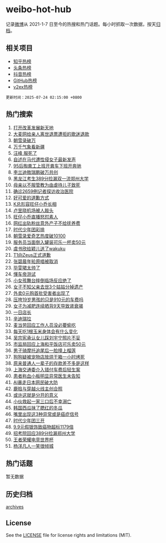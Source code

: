 # weibo-hot-hub

记录[微博](https://www.weibo.com)从 2021-1-7 日至今的热搜和热门话题。每小时抓取一次数据，按天[归档](archives)。

## 相关项目

- [知乎热榜](https://github.com/lonnyzhang423/zhihu-hot-hub)
- [头条热榜](https://github.com/lonnyzhang423/toutiao-hot-hub)
- [抖音热榜](https://github.com/lonnyzhang423/douyin-hot-hub)
- [GitHub热榜](https://github.com/lonnyzhang423/github-hot-hub)
- [v2ex热榜](https://github.com/lonnyzhang423/v2ex-hot-hub)


`更新时间：2025-07-24 02:15:00 +0800`

## 热门搜索

1. [打开改革发展新天地](https://m.weibo.cn/search?containerid=100103type%3D1%26t%3D10%26q%3D%23%E6%89%93%E5%BC%80%E6%94%B9%E9%9D%A9%E5%8F%91%E5%B1%95%E6%96%B0%E5%A4%A9%E5%9C%B0%23&stream_entry_id=51&isnewpage=1&extparam=seat%3D1%26pos%3D0%26cate%3D10103%26filter_type%3Drealtimehot%26stream_entry_id%3D51%26q%3D%2523%25E6%2589%2593%25E5%25BC%2580%25E6%2594%25B9%25E9%259D%25A9%25E5%258F%2591%25E5%25B1%2595%25E6%2596%25B0%25E5%25A4%25A9%25E5%259C%25B0%2523%26dgr%3D0%26c_type%3D51%26display_time%3D1753294498%26pre_seqid%3D17532944988139104718127)
1. [大麦网给亲人离世退票遭拒的歌迷退款](https://m.weibo.cn/search?containerid=100103type%3D1%26t%3D10%26q%3D%23%E5%A4%A7%E9%BA%A6%E7%BD%91%E7%BB%99%E4%BA%B2%E4%BA%BA%E7%A6%BB%E4%B8%96%E9%80%80%E7%A5%A8%E9%81%AD%E6%8B%92%E7%9A%84%E6%AD%8C%E8%BF%B7%E9%80%80%E6%AC%BE%23&stream_entry_id=31&isnewpage=1&extparam=seat%3D1%26lcate%3D5001%26flag%3D0%26filter_type%3Drealtimehot%26dgr%3D0%26c_type%3D31%26pos%3D0%26cate%3D5001%26q%3D%2523%25E5%25A4%25A7%25E9%25BA%25A6%25E7%25BD%2591%25E7%25BB%2599%25E4%25BA%25B2%25E4%25BA%25BA%25E7%25A6%25BB%25E4%25B8%2596%25E9%2580%2580%25E7%25A5%25A8%25E9%2581%25AD%25E6%258B%2592%25E7%259A%2584%25E6%25AD%258C%25E8%25BF%25B7%25E9%2580%2580%25E6%25AC%25BE%2523%26band_rank%3D1%26stream_entry_id%3D31%26realpos%3D1%26display_time%3D1753294498%26pre_seqid%3D17532944988139104718127)
1. [朝雪录破万](https://m.weibo.cn/search?containerid=100103type%3D1%26t%3D10%26q%3D%23%E6%9C%9D%E9%9B%AA%E5%BD%95%E7%A0%B4%E4%B8%87%23&stream_entry_id=31&isnewpage=1&extparam=seat%3D1%26lcate%3D5001%26flag%3D0%26filter_type%3Drealtimehot%26dgr%3D0%26c_type%3D31%26pos%3D1%26cate%3D5001%26q%3D%2523%25E6%259C%259D%25E9%259B%25AA%25E5%25BD%2595%25E7%25A0%25B4%25E4%25B8%2587%2523%26band_rank%3D2%26stream_entry_id%3D31%26realpos%3D2%26display_time%3D1753294498%26pre_seqid%3D17532944988139104718127)
1. [万千气象看新疆](https://m.weibo.cn/search?containerid=100103type%3D1%26t%3D10%26q%3D%23%E4%B8%87%E5%8D%83%E6%B0%94%E8%B1%A1%E7%9C%8B%E6%96%B0%E7%96%86%23&stream_entry_id=31&isnewpage=1&extparam=seat%3D1%26lcate%3D5001%26flag%3D0%26filter_type%3Drealtimehot%26dgr%3D0%26c_type%3D31%26pos%3D2%26cate%3D5001%26q%3D%2523%25E4%25B8%2587%25E5%258D%2583%25E6%25B0%2594%25E8%25B1%25A1%25E7%259C%258B%25E6%2596%25B0%25E7%2596%2586%2523%26band_rank%3D3%26stream_entry_id%3D31%26realpos%3D3%26display_time%3D1753294498%26pre_seqid%3D17532944988139104718127)
1. [汪峰 服死了](https://m.weibo.cn/search?containerid=100103type%3D1%26t%3D10%26q%3D%E6%B1%AA%E5%B3%B0+%E6%9C%8D%E6%AD%BB%E4%BA%86&stream_entry_id=31&isnewpage=1&extparam=seat%3D1%26lcate%3D5001%26flag%3D0%26filter_type%3Drealtimehot%26dgr%3D0%26c_type%3D31%26pos%3D3%26cate%3D5001%26q%3D%25E6%25B1%25AA%25E5%25B3%25B0%2520%25E6%259C%258D%25E6%25AD%25BB%25E4%25BA%2586%26band_rank%3D4%26stream_entry_id%3D31%26realpos%3D4%26display_time%3D1753294498%26pre_seqid%3D17532944988139104718127)
1. [自述在马代遭性侵女子最新发声](https://m.weibo.cn/search?containerid=100103type%3D1%26t%3D10%26q%3D%23%E8%87%AA%E8%BF%B0%E5%9C%A8%E9%A9%AC%E4%BB%A3%E9%81%AD%E6%80%A7%E4%BE%B5%E5%A5%B3%E5%AD%90%E6%9C%80%E6%96%B0%E5%8F%91%E5%A3%B0%23&stream_entry_id=31&isnewpage=1&extparam=seat%3D1%26lcate%3D5001%26flag%3D0%26filter_type%3Drealtimehot%26dgr%3D0%26c_type%3D31%26pos%3D4%26cate%3D5001%26q%3D%2523%25E8%2587%25AA%25E8%25BF%25B0%25E5%259C%25A8%25E9%25A9%25AC%25E4%25BB%25A3%25E9%2581%25AD%25E6%2580%25A7%25E4%25BE%25B5%25E5%25A5%25B3%25E5%25AD%2590%25E6%259C%2580%25E6%2596%25B0%25E5%258F%2591%25E5%25A3%25B0%2523%26band_rank%3D5%26stream_entry_id%3D31%26realpos%3D5%26display_time%3D1753294498%26pre_seqid%3D17532944988139104718127)
1. [95后掏粪工上班开粪车下班开奔驰](https://m.weibo.cn/search?containerid=100103type%3D1%26t%3D10%26q%3D%2395%E5%90%8E%E6%8E%8F%E7%B2%AA%E5%B7%A5%E4%B8%8A%E7%8F%AD%E5%BC%80%E7%B2%AA%E8%BD%A6%E4%B8%8B%E7%8F%AD%E5%BC%80%E5%A5%94%E9%A9%B0%23&stream_entry_id=31&isnewpage=1&extparam=seat%3D1%26lcate%3D5001%26flag%3D0%26filter_type%3Drealtimehot%26dgr%3D0%26c_type%3D31%26pos%3D5%26cate%3D5001%26q%3D%252395%25E5%2590%258E%25E6%258E%258F%25E7%25B2%25AA%25E5%25B7%25A5%25E4%25B8%258A%25E7%258F%25AD%25E5%25BC%2580%25E7%25B2%25AA%25E8%25BD%25A6%25E4%25B8%258B%25E7%258F%25AD%25E5%25BC%2580%25E5%25A5%2594%25E9%25A9%25B0%2523%26band_rank%3D6%26stream_entry_id%3D31%26realpos%3D6%26display_time%3D1753294498%26pre_seqid%3D17532944988139104718127)
1. [李兰迪敖瑞鹏破万共创](https://m.weibo.cn/search?containerid=100103type%3D1%26t%3D10%26q%3D%23%E6%9D%8E%E5%85%B0%E8%BF%AA%E6%95%96%E7%91%9E%E9%B9%8F%E7%A0%B4%E4%B8%87%E5%85%B1%E5%88%9B%23&stream_entry_id=31&isnewpage=1&extparam=seat%3D1%26lcate%3D5001%26flag%3D0%26filter_type%3Drealtimehot%26dgr%3D0%26c_type%3D31%26pos%3D6%26cate%3D5001%26q%3D%2523%25E6%259D%258E%25E5%2585%25B0%25E8%25BF%25AA%25E6%2595%2596%25E7%2591%259E%25E9%25B9%258F%25E7%25A0%25B4%25E4%25B8%2587%25E5%2585%25B1%25E5%2588%259B%2523%26band_rank%3D7%26stream_entry_id%3D31%26realpos%3D7%26display_time%3D1753294498%26pre_seqid%3D17532944988139104718127)
1. [黑龙江考生389分捡漏双一流郑州大学](https://m.weibo.cn/search?containerid=100103type%3D1%26t%3D10%26q%3D%23%E9%BB%91%E9%BE%99%E6%B1%9F%E8%80%83%E7%94%9F389%E5%88%86%E6%8D%A1%E6%BC%8F%E5%8F%8C%E4%B8%80%E6%B5%81%E9%83%91%E5%B7%9E%E5%A4%A7%E5%AD%A6%23&stream_entry_id=31&isnewpage=1&extparam=seat%3D1%26lcate%3D5001%26flag%3D0%26filter_type%3Drealtimehot%26dgr%3D0%26c_type%3D31%26pos%3D7%26cate%3D5001%26q%3D%2523%25E9%25BB%2591%25E9%25BE%2599%25E6%25B1%259F%25E8%2580%2583%25E7%2594%259F389%25E5%2588%2586%25E6%258D%25A1%25E6%25BC%258F%25E5%258F%258C%25E4%25B8%2580%25E6%25B5%2581%25E9%2583%2591%25E5%25B7%259E%25E5%25A4%25A7%25E5%25AD%25A6%2523%26band_rank%3D8%26stream_entry_id%3D31%26realpos%3D8%26display_time%3D1753294498%26pre_seqid%3D17532944988139104718127)
1. [母亲以不服管教为由虐待儿子致死](https://m.weibo.cn/search?containerid=100103type%3D1%26t%3D10%26q%3D%23%E6%AF%8D%E4%BA%B2%E4%BB%A5%E4%B8%8D%E6%9C%8D%E7%AE%A1%E6%95%99%E4%B8%BA%E7%94%B1%E8%99%90%E5%BE%85%E5%84%BF%E5%AD%90%E8%87%B4%E6%AD%BB%23&stream_entry_id=31&isnewpage=1&extparam=seat%3D1%26lcate%3D5001%26flag%3D0%26filter_type%3Drealtimehot%26dgr%3D0%26c_type%3D31%26pos%3D8%26cate%3D5001%26q%3D%2523%25E6%25AF%258D%25E4%25BA%25B2%25E4%25BB%25A5%25E4%25B8%258D%25E6%259C%258D%25E7%25AE%25A1%25E6%2595%2599%25E4%25B8%25BA%25E7%2594%25B1%25E8%2599%2590%25E5%25BE%2585%25E5%2584%25BF%25E5%25AD%2590%25E8%2587%25B4%25E6%25AD%25BB%2523%26band_rank%3D9%26stream_entry_id%3D31%26realpos%3D9%26display_time%3D1753294498%26pre_seqid%3D17532944988139104718127)
1. [确诊2659例记者探访收治医院](https://m.weibo.cn/search?containerid=100103type%3D1%26t%3D10%26q%3D%23%E7%A1%AE%E8%AF%8A2659%E4%BE%8B%E8%AE%B0%E8%80%85%E6%8E%A2%E8%AE%BF%E6%94%B6%E6%B2%BB%E5%8C%BB%E9%99%A2%23&stream_entry_id=31&isnewpage=1&extparam=seat%3D1%26lcate%3D5001%26flag%3D0%26filter_type%3Drealtimehot%26dgr%3D0%26c_type%3D31%26pos%3D9%26cate%3D5001%26q%3D%2523%25E7%25A1%25AE%25E8%25AF%258A2659%25E4%25BE%258B%25E8%25AE%25B0%25E8%2580%2585%25E6%258E%25A2%25E8%25AE%25BF%25E6%2594%25B6%25E6%25B2%25BB%25E5%258C%25BB%25E9%2599%25A2%2523%26band_rank%3D10%26stream_entry_id%3D31%26realpos%3D10%26display_time%3D1753294498%26pre_seqid%3D17532944988139104718127)
1. [好可爱的道歉方式](https://m.weibo.cn/search?containerid=100103type%3D1%26t%3D10%26q%3D%E5%A5%BD%E5%8F%AF%E7%88%B1%E7%9A%84%E9%81%93%E6%AD%89%E6%96%B9%E5%BC%8F&stream_entry_id=31&isnewpage=1&extparam=seat%3D1%26lcate%3D5001%26flag%3D0%26filter_type%3Drealtimehot%26dgr%3D0%26c_type%3D31%26pos%3D10%26cate%3D5001%26q%3D%25E5%25A5%25BD%25E5%258F%25AF%25E7%2588%25B1%25E7%259A%2584%25E9%2581%2593%25E6%25AD%2589%25E6%2596%25B9%25E5%25BC%258F%26band_rank%3D11%26stream_entry_id%3D31%26realpos%3D11%26display_time%3D1753294498%26pre_seqid%3D17532944988139104718127)
1. [K总形容旺仔小乔长相](https://m.weibo.cn/search?containerid=100103type%3D1%26t%3D10%26q%3D%23K%E6%80%BB%E5%BD%A2%E5%AE%B9%E6%97%BA%E4%BB%94%E5%B0%8F%E4%B9%94%E9%95%BF%E7%9B%B8%23&stream_entry_id=31&isnewpage=1&extparam=seat%3D1%26lcate%3D5001%26flag%3D0%26filter_type%3Drealtimehot%26dgr%3D0%26c_type%3D31%26pos%3D11%26cate%3D5001%26q%3D%2523K%25E6%2580%25BB%25E5%25BD%25A2%25E5%25AE%25B9%25E6%2597%25BA%25E4%25BB%2594%25E5%25B0%258F%25E4%25B9%2594%25E9%2595%25BF%25E7%259B%25B8%2523%26band_rank%3D12%26stream_entry_id%3D31%26realpos%3D12%26display_time%3D1753294498%26pre_seqid%3D17532944988139104718127)
1. [卢昱晓机场被人敲头](https://m.weibo.cn/search?containerid=100103type%3D1%26t%3D10%26q%3D%E5%8D%A2%E6%98%B1%E6%99%93%E6%9C%BA%E5%9C%BA%E8%A2%AB%E4%BA%BA%E6%95%B2%E5%A4%B4&stream_entry_id=31&isnewpage=1&extparam=seat%3D1%26lcate%3D5001%26flag%3D0%26filter_type%3Drealtimehot%26dgr%3D0%26c_type%3D31%26pos%3D12%26cate%3D5001%26q%3D%25E5%258D%25A2%25E6%2598%25B1%25E6%2599%2593%25E6%259C%25BA%25E5%259C%25BA%25E8%25A2%25AB%25E4%25BA%25BA%25E6%2595%25B2%25E5%25A4%25B4%26band_rank%3D13%26stream_entry_id%3D31%26realpos%3D13%26display_time%3D1753294498%26pre_seqid%3D17532944988139104718127)
1. [旺仔小乔直播怒怼素人](https://m.weibo.cn/search?containerid=100103type%3D1%26t%3D10%26q%3D%23%E6%97%BA%E4%BB%94%E5%B0%8F%E4%B9%94%E7%9B%B4%E6%92%AD%E6%80%92%E6%80%BC%E7%B4%A0%E4%BA%BA%23&stream_entry_id=31&isnewpage=1&extparam=seat%3D1%26lcate%3D5001%26flag%3D0%26filter_type%3Drealtimehot%26dgr%3D0%26c_type%3D31%26pos%3D13%26cate%3D5001%26q%3D%2523%25E6%2597%25BA%25E4%25BB%2594%25E5%25B0%258F%25E4%25B9%2594%25E7%259B%25B4%25E6%2592%25AD%25E6%2580%2592%25E6%2580%25BC%25E7%25B4%25A0%25E4%25BA%25BA%2523%26band_rank%3D14%26stream_entry_id%3D31%26realpos%3D14%26display_time%3D1753294498%26pre_seqid%3D17532944988139104718127)
1. [网红出轨粉丝意外产子不给抚养费](https://m.weibo.cn/search?containerid=100103type%3D1%26t%3D10%26q%3D%23%E7%BD%91%E7%BA%A2%E5%87%BA%E8%BD%A8%E7%B2%89%E4%B8%9D%E6%84%8F%E5%A4%96%E4%BA%A7%E5%AD%90%E4%B8%8D%E7%BB%99%E6%8A%9A%E5%85%BB%E8%B4%B9%23&stream_entry_id=31&isnewpage=1&extparam=seat%3D1%26lcate%3D5001%26flag%3D0%26filter_type%3Drealtimehot%26dgr%3D0%26c_type%3D31%26pos%3D14%26cate%3D5001%26q%3D%2523%25E7%25BD%2591%25E7%25BA%25A2%25E5%2587%25BA%25E8%25BD%25A8%25E7%25B2%2589%25E4%25B8%259D%25E6%2584%258F%25E5%25A4%2596%25E4%25BA%25A7%25E5%25AD%2590%25E4%25B8%258D%25E7%25BB%2599%25E6%258A%259A%25E5%2585%25BB%25E8%25B4%25B9%2523%26band_rank%3D15%26stream_entry_id%3D31%26realpos%3D15%26display_time%3D1753294498%26pre_seqid%3D17532944988139104718127)
1. [时代少年团彩排](https://m.weibo.cn/search?containerid=100103type%3D1%26t%3D10%26q%3D%23%E6%97%B6%E4%BB%A3%E5%B0%91%E5%B9%B4%E5%9B%A2%E5%BD%A9%E6%8E%92%23&stream_entry_id=31&isnewpage=1&extparam=seat%3D1%26lcate%3D5001%26flag%3D0%26filter_type%3Drealtimehot%26dgr%3D0%26c_type%3D31%26pos%3D15%26cate%3D5001%26q%3D%2523%25E6%2597%25B6%25E4%25BB%25A3%25E5%25B0%2591%25E5%25B9%25B4%25E5%259B%25A2%25E5%25BD%25A9%25E6%258E%2592%2523%26band_rank%3D16%26stream_entry_id%3D31%26realpos%3D16%26display_time%3D1753294498%26pre_seqid%3D17532944988139104718127)
1. [朝雪录爱奇艺热度破10100](https://m.weibo.cn/search?containerid=100103type%3D1%26t%3D10%26q%3D%23%E6%9C%9D%E9%9B%AA%E5%BD%95%E7%88%B1%E5%A5%87%E8%89%BA%E7%83%AD%E5%BA%A6%E7%A0%B410100%23&stream_entry_id=31&isnewpage=1&extparam=seat%3D1%26lcate%3D5001%26flag%3D0%26filter_type%3Drealtimehot%26dgr%3D0%26c_type%3D31%26pos%3D16%26cate%3D5001%26q%3D%2523%25E6%259C%259D%25E9%259B%25AA%25E5%25BD%2595%25E7%2588%25B1%25E5%25A5%2587%25E8%2589%25BA%25E7%2583%25AD%25E5%25BA%25A6%25E7%25A0%25B410100%2523%26band_rank%3D17%26stream_entry_id%3D31%26realpos%3D17%26display_time%3D1753294498%26pre_seqid%3D17532944988139104718127)
1. [服务员当面倒入罐装可乐一杯卖50元](https://m.weibo.cn/search?containerid=100103type%3D1%26t%3D10%26q%3D%23%E6%9C%8D%E5%8A%A1%E5%91%98%E5%BD%93%E9%9D%A2%E5%80%92%E5%85%A5%E7%BD%90%E8%A3%85%E5%8F%AF%E4%B9%90%E4%B8%80%E6%9D%AF%E5%8D%9650%E5%85%83%23&stream_entry_id=31&isnewpage=1&extparam=seat%3D1%26lcate%3D5001%26flag%3D0%26filter_type%3Drealtimehot%26dgr%3D0%26c_type%3D31%26pos%3D17%26cate%3D5001%26q%3D%2523%25E6%259C%258D%25E5%258A%25A1%25E5%2591%2598%25E5%25BD%2593%25E9%259D%25A2%25E5%2580%2592%25E5%2585%25A5%25E7%25BD%2590%25E8%25A3%2585%25E5%258F%25AF%25E4%25B9%2590%25E4%25B8%2580%25E6%259D%25AF%25E5%258D%259650%25E5%2585%2583%2523%26band_rank%3D18%26stream_entry_id%3D31%26realpos%3D18%26display_time%3D1753294498%26pre_seqid%3D17532944988139104718127)
1. [虞书欣给颖儿送了wakuku](https://m.weibo.cn/search?containerid=100103type%3D1%26t%3D10%26q%3D%23%E8%99%9E%E4%B9%A6%E6%AC%A3%E7%BB%99%E9%A2%96%E5%84%BF%E9%80%81%E4%BA%86wakuku%23&stream_entry_id=31&isnewpage=1&extparam=seat%3D1%26lcate%3D5001%26flag%3D0%26filter_type%3Drealtimehot%26dgr%3D0%26c_type%3D31%26pos%3D18%26cate%3D5001%26q%3D%2523%25E8%2599%259E%25E4%25B9%25A6%25E6%25AC%25A3%25E7%25BB%2599%25E9%25A2%2596%25E5%2584%25BF%25E9%2580%2581%25E4%25BA%2586wakuku%2523%26band_rank%3D19%26stream_entry_id%3D31%26realpos%3D19%26display_time%3D1753294498%26pre_seqid%3D17532944988139104718127)
1. [T1向Zeus正式道歉](https://m.weibo.cn/search?containerid=100103type%3D1%26t%3D10%26q%3D%23T1%E5%90%91Zeus%E6%AD%A3%E5%BC%8F%E9%81%93%E6%AD%89%23&stream_entry_id=31&isnewpage=1&extparam=seat%3D1%26lcate%3D5001%26flag%3D0%26filter_type%3Drealtimehot%26dgr%3D0%26c_type%3D31%26pos%3D19%26cate%3D5001%26q%3D%2523T1%25E5%2590%2591Zeus%25E6%25AD%25A3%25E5%25BC%258F%25E9%2581%2593%25E6%25AD%2589%2523%26band_rank%3D20%26stream_entry_id%3D31%26realpos%3D20%26display_time%3D1753294498%26pre_seqid%3D17532944988139104718127)
1. [张碧晨年轮原唱被取消](https://m.weibo.cn/search?containerid=100103type%3D1%26t%3D10%26q%3D%23%E5%BC%A0%E7%A2%A7%E6%99%A8%E5%B9%B4%E8%BD%AE%E5%8E%9F%E5%94%B1%E8%A2%AB%E5%8F%96%E6%B6%88%23&stream_entry_id=31&isnewpage=1&extparam=seat%3D1%26lcate%3D5001%26flag%3D0%26filter_type%3Drealtimehot%26dgr%3D0%26c_type%3D31%26pos%3D20%26cate%3D5001%26q%3D%2523%25E5%25BC%25A0%25E7%25A2%25A7%25E6%2599%25A8%25E5%25B9%25B4%25E8%25BD%25AE%25E5%258E%259F%25E5%2594%25B1%25E8%25A2%25AB%25E5%258F%2596%25E6%25B6%2588%2523%26band_rank%3D21%26stream_entry_id%3D31%26realpos%3D21%26display_time%3D1753294498%26pre_seqid%3D17532944988139104718127)
1. [毕雯珺太帅了](https://m.weibo.cn/search?containerid=100103type%3D1%26t%3D10%26q%3D%23%E6%AF%95%E9%9B%AF%E7%8F%BA%E5%A4%AA%E5%B8%85%E4%BA%86%23&stream_entry_id=31&isnewpage=1&extparam=seat%3D1%26lcate%3D5001%26flag%3D0%26filter_type%3Drealtimehot%26dgr%3D0%26c_type%3D31%26pos%3D21%26cate%3D5001%26q%3D%2523%25E6%25AF%2595%25E9%259B%25AF%25E7%258F%25BA%25E5%25A4%25AA%25E5%25B8%2585%25E4%25BA%2586%2523%26band_rank%3D22%26stream_entry_id%3D31%26realpos%3D22%26display_time%3D1753294498%26pre_seqid%3D17532944988139104718127)
1. [懂车帝测试](https://m.weibo.cn/search?containerid=100103type%3D1%26t%3D10%26q%3D%23%E6%87%82%E8%BD%A6%E5%B8%9D%E6%B5%8B%E8%AF%95%23&stream_entry_id=31&isnewpage=1&extparam=seat%3D1%26lcate%3D5001%26flag%3D0%26filter_type%3Drealtimehot%26dgr%3D0%26c_type%3D31%26pos%3D22%26cate%3D5001%26q%3D%2523%25E6%2587%2582%25E8%25BD%25A6%25E5%25B8%259D%25E6%25B5%258B%25E8%25AF%2595%2523%26band_rank%3D23%26stream_entry_id%3D31%26realpos%3D23%26display_time%3D1753294498%26pre_seqid%3D17532944988139104718127)
1. [小女孩舞台摔倒临场反应绝了](https://m.weibo.cn/search?containerid=100103type%3D1%26t%3D10%26q%3D%23%E5%B0%8F%E5%A5%B3%E5%AD%A9%E8%88%9E%E5%8F%B0%E6%91%94%E5%80%92%E4%B8%B4%E5%9C%BA%E5%8F%8D%E5%BA%94%E7%BB%9D%E4%BA%86%23&stream_entry_id=31&isnewpage=1&extparam=seat%3D1%26lcate%3D5001%26flag%3D0%26filter_type%3Drealtimehot%26dgr%3D0%26c_type%3D31%26pos%3D23%26cate%3D5001%26q%3D%2523%25E5%25B0%258F%25E5%25A5%25B3%25E5%25AD%25A9%25E8%2588%259E%25E5%258F%25B0%25E6%2591%2594%25E5%2580%2592%25E4%25B8%25B4%25E5%259C%25BA%25E5%258F%258D%25E5%25BA%2594%25E7%25BB%259D%25E4%25BA%2586%2523%26band_rank%3D24%26stream_entry_id%3D31%26realpos%3D24%26display_time%3D1753294498%26pre_seqid%3D17532944988139104718127)
1. [女子不知父亲去世3个姑姑分掉遗产](https://m.weibo.cn/search?containerid=100103type%3D1%26t%3D10%26q%3D%23%E5%A5%B3%E5%AD%90%E4%B8%8D%E7%9F%A5%E7%88%B6%E4%BA%B2%E5%8E%BB%E4%B8%963%E4%B8%AA%E5%A7%91%E5%A7%91%E5%88%86%E6%8E%89%E9%81%97%E4%BA%A7%23&stream_entry_id=31&isnewpage=1&extparam=seat%3D1%26lcate%3D5001%26flag%3D0%26filter_type%3Drealtimehot%26dgr%3D0%26c_type%3D31%26pos%3D24%26cate%3D5001%26q%3D%2523%25E5%25A5%25B3%25E5%25AD%2590%25E4%25B8%258D%25E7%259F%25A5%25E7%2588%25B6%25E4%25BA%25B2%25E5%258E%25BB%25E4%25B8%25963%25E4%25B8%25AA%25E5%25A7%2591%25E5%25A7%2591%25E5%2588%2586%25E6%258E%2589%25E9%2581%2597%25E4%25BA%25A7%2523%26band_rank%3D25%26stream_entry_id%3D31%26realpos%3D25%26display_time%3D1753294498%26pre_seqid%3D17532944988139104718127)
1. [外卖0元购首批受害者出现了](https://m.weibo.cn/search?containerid=100103type%3D1%26t%3D10%26q%3D%23%E5%A4%96%E5%8D%960%E5%85%83%E8%B4%AD%E9%A6%96%E6%89%B9%E5%8F%97%E5%AE%B3%E8%80%85%E5%87%BA%E7%8E%B0%E4%BA%86%23&stream_entry_id=31&isnewpage=1&extparam=seat%3D1%26lcate%3D5001%26flag%3D0%26filter_type%3Drealtimehot%26dgr%3D0%26c_type%3D31%26pos%3D25%26cate%3D5001%26q%3D%2523%25E5%25A4%2596%25E5%258D%25960%25E5%2585%2583%25E8%25B4%25AD%25E9%25A6%2596%25E6%2589%25B9%25E5%258F%2597%25E5%25AE%25B3%25E8%2580%2585%25E5%2587%25BA%25E7%258E%25B0%25E4%25BA%2586%2523%26band_rank%3D26%26stream_entry_id%3D31%26realpos%3D26%26display_time%3D1753294498%26pre_seqid%3D17532944988139104718127)
1. [压垮19岁男孩的只是910元的车费吗](https://m.weibo.cn/search?containerid=100103type%3D1%26t%3D10%26q%3D%23%E5%8E%8B%E5%9E%AE19%E5%B2%81%E7%94%B7%E5%AD%A9%E7%9A%84%E5%8F%AA%E6%98%AF910%E5%85%83%E7%9A%84%E8%BD%A6%E8%B4%B9%E5%90%97%23&stream_entry_id=31&isnewpage=1&extparam=seat%3D1%26lcate%3D5001%26flag%3D0%26filter_type%3Drealtimehot%26dgr%3D0%26c_type%3D31%26pos%3D26%26cate%3D5001%26q%3D%2523%25E5%258E%258B%25E5%259E%25AE19%25E5%25B2%2581%25E7%2594%25B7%25E5%25AD%25A9%25E7%259A%2584%25E5%258F%25AA%25E6%2598%25AF910%25E5%2585%2583%25E7%259A%2584%25E8%25BD%25A6%25E8%25B4%25B9%25E5%2590%2597%2523%26band_rank%3D27%26stream_entry_id%3D31%26realpos%3D27%26display_time%3D1753294498%26pre_seqid%3D17532944988139104718127)
1. [女子为减肥连续晒背9天导致肾衰竭](https://m.weibo.cn/search?containerid=100103type%3D1%26t%3D10%26q%3D%23%E5%A5%B3%E5%AD%90%E4%B8%BA%E5%87%8F%E8%82%A5%E8%BF%9E%E7%BB%AD%E6%99%92%E8%83%8C9%E5%A4%A9%E5%AF%BC%E8%87%B4%E8%82%BE%E8%A1%B0%E7%AB%AD%23&stream_entry_id=31&isnewpage=1&extparam=seat%3D1%26lcate%3D5001%26flag%3D0%26filter_type%3Drealtimehot%26dgr%3D0%26c_type%3D31%26pos%3D27%26cate%3D5001%26q%3D%2523%25E5%25A5%25B3%25E5%25AD%2590%25E4%25B8%25BA%25E5%2587%258F%25E8%2582%25A5%25E8%25BF%259E%25E7%25BB%25AD%25E6%2599%2592%25E8%2583%258C9%25E5%25A4%25A9%25E5%25AF%25BC%25E8%2587%25B4%25E8%2582%25BE%25E8%25A1%25B0%25E7%25AB%25AD%2523%26band_rank%3D28%26stream_entry_id%3D31%26realpos%3D28%26display_time%3D1753294498%26pre_seqid%3D17532944988139104718127)
1. [一日店长](https://m.weibo.cn/search?containerid=100103type%3D1%26t%3D10%26q%3D%E4%B8%80%E6%97%A5%E5%BA%97%E9%95%BF&stream_entry_id=31&isnewpage=1&extparam=seat%3D1%26lcate%3D5001%26flag%3D0%26filter_type%3Drealtimehot%26dgr%3D0%26c_type%3D31%26pos%3D28%26cate%3D5001%26q%3D%25E4%25B8%2580%25E6%2597%25A5%25E5%25BA%2597%25E9%2595%25BF%26band_rank%3D29%26stream_entry_id%3D31%26realpos%3D29%26display_time%3D1753294498%26pre_seqid%3D17532944988139104718127)
1. [辛迪瑞拉](https://m.weibo.cn/search?containerid=100103type%3D1%26t%3D10%26q%3D%E8%BE%9B%E8%BF%AA%E7%91%9E%E6%8B%89&stream_entry_id=31&isnewpage=1&extparam=seat%3D1%26lcate%3D5001%26flag%3D0%26filter_type%3Drealtimehot%26dgr%3D0%26c_type%3D31%26pos%3D29%26cate%3D5001%26q%3D%25E8%25BE%259B%25E8%25BF%25AA%25E7%2591%259E%25E6%258B%2589%26band_rank%3D30%26stream_entry_id%3D31%26realpos%3D30%26display_time%3D1753294498%26pre_seqid%3D17532944988139104718127)
1. [麦当劳回应工作人员没必要偷吃](https://m.weibo.cn/search?containerid=100103type%3D1%26t%3D10%26q%3D%23%E9%BA%A6%E5%BD%93%E5%8A%B3%E5%9B%9E%E5%BA%94%E5%B7%A5%E4%BD%9C%E4%BA%BA%E5%91%98%E6%B2%A1%E5%BF%85%E8%A6%81%E5%81%B7%E5%90%83%23&stream_entry_id=31&isnewpage=1&extparam=seat%3D1%26lcate%3D5001%26flag%3D0%26filter_type%3Drealtimehot%26dgr%3D0%26c_type%3D31%26pos%3D30%26cate%3D5001%26q%3D%2523%25E9%25BA%25A6%25E5%25BD%2593%25E5%258A%25B3%25E5%259B%259E%25E5%25BA%2594%25E5%25B7%25A5%25E4%25BD%259C%25E4%25BA%25BA%25E5%2591%2598%25E6%25B2%25A1%25E5%25BF%2585%25E8%25A6%2581%25E5%2581%25B7%25E5%2590%2583%2523%26band_rank%3D31%26stream_entry_id%3D31%26realpos%3D31%26display_time%3D1753294498%26pre_seqid%3D17532944988139104718127)
1. [每天吃1根玉米身体会有什么变化](https://m.weibo.cn/search?containerid=100103type%3D1%26t%3D10%26q%3D%23%E6%AF%8F%E5%A4%A9%E5%90%831%E6%A0%B9%E7%8E%89%E7%B1%B3%E8%BA%AB%E4%BD%93%E4%BC%9A%E6%9C%89%E4%BB%80%E4%B9%88%E5%8F%98%E5%8C%96%23&stream_entry_id=31&isnewpage=1&extparam=seat%3D1%26lcate%3D5001%26flag%3D0%26filter_type%3Drealtimehot%26dgr%3D0%26c_type%3D31%26pos%3D31%26cate%3D5001%26q%3D%2523%25E6%25AF%258F%25E5%25A4%25A9%25E5%2590%25831%25E6%25A0%25B9%25E7%258E%2589%25E7%25B1%25B3%25E8%25BA%25AB%25E4%25BD%2593%25E4%25BC%259A%25E6%259C%2589%25E4%25BB%2580%25E4%25B9%2588%25E5%258F%2598%25E5%258C%2596%2523%26band_rank%3D32%26stream_entry_id%3D31%26realpos%3D32%26display_time%3D1753294498%26pre_seqid%3D17532944988139104718127)
1. [吴宗宪承认女儿踩刘宇宁照片不妥](https://m.weibo.cn/search?containerid=100103type%3D1%26t%3D10%26q%3D%23%E5%90%B4%E5%AE%97%E5%AE%AA%E6%89%BF%E8%AE%A4%E5%A5%B3%E5%84%BF%E8%B8%A9%E5%88%98%E5%AE%87%E5%AE%81%E7%85%A7%E7%89%87%E4%B8%8D%E5%A6%A5%23&stream_entry_id=31&isnewpage=1&extparam=seat%3D1%26lcate%3D5001%26flag%3D0%26filter_type%3Drealtimehot%26dgr%3D0%26c_type%3D31%26pos%3D32%26cate%3D5001%26q%3D%2523%25E5%2590%25B4%25E5%25AE%2597%25E5%25AE%25AA%25E6%2589%25BF%25E8%25AE%25A4%25E5%25A5%25B3%25E5%2584%25BF%25E8%25B8%25A9%25E5%2588%2598%25E5%25AE%2587%25E5%25AE%2581%25E7%2585%25A7%25E7%2589%2587%25E4%25B8%258D%25E5%25A6%25A5%2523%26band_rank%3D33%26stream_entry_id%3D31%26realpos%3D33%26display_time%3D1753294498%26pre_seqid%3D17532944988139104718127)
1. [市监局回应上海和平饭店可乐卖50元](https://m.weibo.cn/search?containerid=100103type%3D1%26t%3D10%26q%3D%23%E5%B8%82%E7%9B%91%E5%B1%80%E5%9B%9E%E5%BA%94%E4%B8%8A%E6%B5%B7%E5%92%8C%E5%B9%B3%E9%A5%AD%E5%BA%97%E5%8F%AF%E4%B9%90%E5%8D%9650%E5%85%83%23&stream_entry_id=31&isnewpage=1&extparam=seat%3D1%26lcate%3D5001%26flag%3D0%26filter_type%3Drealtimehot%26dgr%3D0%26c_type%3D31%26pos%3D33%26cate%3D5001%26q%3D%2523%25E5%25B8%2582%25E7%259B%2591%25E5%25B1%2580%25E5%259B%259E%25E5%25BA%2594%25E4%25B8%258A%25E6%25B5%25B7%25E5%2592%258C%25E5%25B9%25B3%25E9%25A5%25AD%25E5%25BA%2597%25E5%258F%25AF%25E4%25B9%2590%25E5%258D%259650%25E5%2585%2583%2523%26band_rank%3D34%26stream_entry_id%3D31%26realpos%3D34%26display_time%3D1753294498%26pre_seqid%3D17532944988139104718127)
1. [男子骑摩托追尾后一脸撞上榴莲](https://m.weibo.cn/search?containerid=100103type%3D1%26t%3D10%26q%3D%23%E7%94%B7%E5%AD%90%E9%AA%91%E6%91%A9%E6%89%98%E8%BF%BD%E5%B0%BE%E5%90%8E%E4%B8%80%E8%84%B8%E6%92%9E%E4%B8%8A%E6%A6%B4%E8%8E%B2%23&stream_entry_id=31&isnewpage=1&extparam=seat%3D1%26lcate%3D5001%26flag%3D0%26filter_type%3Drealtimehot%26dgr%3D0%26c_type%3D31%26pos%3D34%26cate%3D5001%26q%3D%2523%25E7%2594%25B7%25E5%25AD%2590%25E9%25AA%2591%25E6%2591%25A9%25E6%2589%2598%25E8%25BF%25BD%25E5%25B0%25BE%25E5%2590%258E%25E4%25B8%2580%25E8%2584%25B8%25E6%2592%259E%25E4%25B8%258A%25E6%25A6%25B4%25E8%258E%25B2%2523%26band_rank%3D35%26stream_entry_id%3D31%26realpos%3D35%26display_time%3D1753294498%26pre_seqid%3D17532944988139104718127)
1. [狗狗疑被宠物店放烘干箱一小时烤死](https://m.weibo.cn/search?containerid=100103type%3D1%26t%3D10%26q%3D%23%E7%8B%97%E7%8B%97%E7%96%91%E8%A2%AB%E5%AE%A0%E7%89%A9%E5%BA%97%E6%94%BE%E7%83%98%E5%B9%B2%E7%AE%B1%E4%B8%80%E5%B0%8F%E6%97%B6%E7%83%A4%E6%AD%BB%23&stream_entry_id=31&isnewpage=1&extparam=seat%3D1%26lcate%3D5001%26flag%3D0%26filter_type%3Drealtimehot%26dgr%3D0%26c_type%3D31%26pos%3D35%26cate%3D5001%26q%3D%2523%25E7%258B%2597%25E7%258B%2597%25E7%2596%2591%25E8%25A2%25AB%25E5%25AE%25A0%25E7%2589%25A9%25E5%25BA%2597%25E6%2594%25BE%25E7%2583%2598%25E5%25B9%25B2%25E7%25AE%25B1%25E4%25B8%2580%25E5%25B0%258F%25E6%2597%25B6%25E7%2583%25A4%25E6%25AD%25BB%2523%26band_rank%3D36%26stream_entry_id%3D31%26realpos%3D36%26display_time%3D1753294498%26pre_seqid%3D17532944988139104718127)
1. [原来普通人一辈子的存款差不多是这样](https://m.weibo.cn/search?containerid=100103type%3D1%26t%3D10%26q%3D%E5%8E%9F%E6%9D%A5%E6%99%AE%E9%80%9A%E4%BA%BA%E4%B8%80%E8%BE%88%E5%AD%90%E7%9A%84%E5%AD%98%E6%AC%BE%E5%B7%AE%E4%B8%8D%E5%A4%9A%E6%98%AF%E8%BF%99%E6%A0%B7&stream_entry_id=31&isnewpage=1&extparam=seat%3D1%26lcate%3D5001%26flag%3D0%26filter_type%3Drealtimehot%26dgr%3D0%26c_type%3D31%26pos%3D36%26cate%3D5001%26q%3D%25E5%258E%259F%25E6%259D%25A5%25E6%2599%25AE%25E9%2580%259A%25E4%25BA%25BA%25E4%25B8%2580%25E8%25BE%2588%25E5%25AD%2590%25E7%259A%2584%25E5%25AD%2598%25E6%25AC%25BE%25E5%25B7%25AE%25E4%25B8%258D%25E5%25A4%259A%25E6%2598%25AF%25E8%25BF%2599%25E6%25A0%25B7%26band_rank%3D37%26stream_entry_id%3D31%26realpos%3D37%26display_time%3D1753294498%26pre_seqid%3D17532944988139104718127)
1. [上海交通委介入错付车费后轻生案](https://m.weibo.cn/search?containerid=100103type%3D1%26t%3D10%26q%3D%23%E4%B8%8A%E6%B5%B7%E4%BA%A4%E9%80%9A%E5%A7%94%E4%BB%8B%E5%85%A5%E9%94%99%E4%BB%98%E8%BD%A6%E8%B4%B9%E5%90%8E%E8%BD%BB%E7%94%9F%E6%A1%88%23&stream_entry_id=31&isnewpage=1&extparam=seat%3D1%26lcate%3D5001%26flag%3D0%26filter_type%3Drealtimehot%26dgr%3D0%26c_type%3D31%26pos%3D37%26cate%3D5001%26q%3D%2523%25E4%25B8%258A%25E6%25B5%25B7%25E4%25BA%25A4%25E9%2580%259A%25E5%25A7%2594%25E4%25BB%258B%25E5%2585%25A5%25E9%2594%2599%25E4%25BB%2598%25E8%25BD%25A6%25E8%25B4%25B9%25E5%2590%258E%25E8%25BD%25BB%25E7%2594%259F%25E6%25A1%2588%2523%26band_rank%3D38%26stream_entry_id%3D31%26realpos%3D38%26display_time%3D1753294498%26pre_seqid%3D17532944988139104718127)
1. [患者称血小板明显异常医生未告知](https://m.weibo.cn/search?containerid=100103type%3D1%26t%3D10%26q%3D%23%E6%82%A3%E8%80%85%E7%A7%B0%E8%A1%80%E5%B0%8F%E6%9D%BF%E6%98%8E%E6%98%BE%E5%BC%82%E5%B8%B8%E5%8C%BB%E7%94%9F%E6%9C%AA%E5%91%8A%E7%9F%A5%23&stream_entry_id=31&isnewpage=1&extparam=seat%3D1%26lcate%3D5001%26flag%3D0%26filter_type%3Drealtimehot%26dgr%3D0%26c_type%3D31%26pos%3D38%26cate%3D5001%26q%3D%2523%25E6%2582%25A3%25E8%2580%2585%25E7%25A7%25B0%25E8%25A1%2580%25E5%25B0%258F%25E6%259D%25BF%25E6%2598%258E%25E6%2598%25BE%25E5%25BC%2582%25E5%25B8%25B8%25E5%258C%25BB%25E7%2594%259F%25E6%259C%25AA%25E5%2591%258A%25E7%259F%25A5%2523%26band_rank%3D39%26stream_entry_id%3D31%26realpos%3D39%26display_time%3D1753294498%26pre_seqid%3D17532944988139104718127)
1. [AI暴走日本网民破大防](https://m.weibo.cn/search?containerid=100103type%3D1%26t%3D10%26q%3DAI%E6%9A%B4%E8%B5%B0%E6%97%A5%E6%9C%AC%E7%BD%91%E6%B0%91%E7%A0%B4%E5%A4%A7%E9%98%B2&stream_entry_id=31&isnewpage=1&extparam=seat%3D1%26lcate%3D5001%26flag%3D0%26filter_type%3Drealtimehot%26dgr%3D0%26c_type%3D31%26pos%3D39%26cate%3D5001%26q%3DAI%25E6%259A%25B4%25E8%25B5%25B0%25E6%2597%25A5%25E6%259C%25AC%25E7%25BD%2591%25E6%25B0%2591%25E7%25A0%25B4%25E5%25A4%25A7%25E9%2598%25B2%26band_rank%3D40%26stream_entry_id%3D31%26realpos%3D40%26display_time%3D1753294498%26pre_seqid%3D17532944988139104718127)
1. [鹿晗与穿越火线主创合照](https://m.weibo.cn/search?containerid=100103type%3D1%26t%3D10%26q%3D%23%E9%B9%BF%E6%99%97%E4%B8%8E%E7%A9%BF%E8%B6%8A%E7%81%AB%E7%BA%BF%E4%B8%BB%E5%88%9B%E5%90%88%E7%85%A7%23&stream_entry_id=31&isnewpage=1&extparam=seat%3D1%26lcate%3D5001%26flag%3D0%26filter_type%3Drealtimehot%26dgr%3D0%26c_type%3D31%26pos%3D40%26cate%3D5001%26q%3D%2523%25E9%25B9%25BF%25E6%2599%2597%25E4%25B8%258E%25E7%25A9%25BF%25E8%25B6%258A%25E7%2581%25AB%25E7%25BA%25BF%25E4%25B8%25BB%25E5%2588%259B%25E5%2590%2588%25E7%2585%25A7%2523%26band_rank%3D41%26stream_entry_id%3D31%26realpos%3D41%26display_time%3D1753294498%26pre_seqid%3D17532944988139104718127)
1. [或许这就是分开的意义](https://m.weibo.cn/search?containerid=100103type%3D1%26t%3D10%26q%3D%E6%88%96%E8%AE%B8%E8%BF%99%E5%B0%B1%E6%98%AF%E5%88%86%E5%BC%80%E7%9A%84%E6%84%8F%E4%B9%89&stream_entry_id=31&isnewpage=1&extparam=seat%3D1%26lcate%3D5001%26flag%3D0%26filter_type%3Drealtimehot%26dgr%3D0%26c_type%3D31%26pos%3D41%26cate%3D5001%26q%3D%25E6%2588%2596%25E8%25AE%25B8%25E8%25BF%2599%25E5%25B0%25B1%25E6%2598%25AF%25E5%2588%2586%25E5%25BC%2580%25E7%259A%2584%25E6%2584%258F%25E4%25B9%2589%26band_rank%3D42%26stream_entry_id%3D31%26realpos%3D42%26display_time%3D1753294498%26pre_seqid%3D17532944988139104718127)
1. [小伙救起一家三口后不幸溺亡](https://m.weibo.cn/search?containerid=100103type%3D1%26t%3D10%26q%3D%23%E5%B0%8F%E4%BC%99%E6%95%91%E8%B5%B7%E4%B8%80%E5%AE%B6%E4%B8%89%E5%8F%A3%E5%90%8E%E4%B8%8D%E5%B9%B8%E6%BA%BA%E4%BA%A1%23&stream_entry_id=31&isnewpage=1&extparam=seat%3D1%26lcate%3D5001%26flag%3D0%26filter_type%3Drealtimehot%26dgr%3D0%26c_type%3D31%26pos%3D42%26cate%3D5001%26q%3D%2523%25E5%25B0%258F%25E4%25BC%2599%25E6%2595%2591%25E8%25B5%25B7%25E4%25B8%2580%25E5%25AE%25B6%25E4%25B8%2589%25E5%258F%25A3%25E5%2590%258E%25E4%25B8%258D%25E5%25B9%25B8%25E6%25BA%25BA%25E4%25BA%25A1%2523%26band_rank%3D43%26stream_entry_id%3D31%26realpos%3D43%26display_time%3D1753294498%26pre_seqid%3D17532944988139104718127)
1. [韩国西瓜抹了腮红的冬瓜](https://m.weibo.cn/search?containerid=100103type%3D1%26t%3D10%26q%3D%23%E9%9F%A9%E5%9B%BD%E8%A5%BF%E7%93%9C%E6%8A%B9%E4%BA%86%E8%85%AE%E7%BA%A2%E7%9A%84%E5%86%AC%E7%93%9C%23&stream_entry_id=31&isnewpage=1&extparam=seat%3D1%26lcate%3D5001%26flag%3D0%26filter_type%3Drealtimehot%26dgr%3D0%26c_type%3D31%26pos%3D43%26cate%3D5001%26q%3D%2523%25E9%259F%25A9%25E5%259B%25BD%25E8%25A5%25BF%25E7%2593%259C%25E6%258A%25B9%25E4%25BA%2586%25E8%2585%25AE%25E7%25BA%25A2%25E7%259A%2584%25E5%2586%25AC%25E7%2593%259C%2523%26band_rank%3D44%26stream_entry_id%3D31%26realpos%3D44%26display_time%3D1753294498%26pre_seqid%3D17532944988139104718127)
1. [嘴里出现这3种异常或是癌症信号](https://m.weibo.cn/search?containerid=100103type%3D1%26t%3D10%26q%3D%23%E5%98%B4%E9%87%8C%E5%87%BA%E7%8E%B0%E8%BF%993%E7%A7%8D%E5%BC%82%E5%B8%B8%E6%88%96%E6%98%AF%E7%99%8C%E7%97%87%E4%BF%A1%E5%8F%B7%23&stream_entry_id=31&isnewpage=1&extparam=seat%3D1%26lcate%3D5001%26flag%3D0%26filter_type%3Drealtimehot%26dgr%3D0%26c_type%3D31%26pos%3D44%26cate%3D5001%26q%3D%2523%25E5%2598%25B4%25E9%2587%258C%25E5%2587%25BA%25E7%258E%25B0%25E8%25BF%25993%25E7%25A7%258D%25E5%25BC%2582%25E5%25B8%25B8%25E6%2588%2596%25E6%2598%25AF%25E7%2599%258C%25E7%2597%2587%25E4%25BF%25A1%25E5%258F%25B7%2523%26band_rank%3D45%26stream_entry_id%3D31%26realpos%3D45%26display_time%3D1753294498%26pre_seqid%3D17532944988139104718127)
1. [时代少年团三开](https://m.weibo.cn/search?containerid=100103type%3D1%26t%3D10%26q%3D%E6%97%B6%E4%BB%A3%E5%B0%91%E5%B9%B4%E5%9B%A2%E4%B8%89%E5%BC%80&stream_entry_id=31&isnewpage=1&extparam=seat%3D1%26lcate%3D5001%26flag%3D0%26filter_type%3Drealtimehot%26dgr%3D0%26c_type%3D31%26pos%3D45%26cate%3D5001%26q%3D%25E6%2597%25B6%25E4%25BB%25A3%25E5%25B0%2591%25E5%25B9%25B4%25E5%259B%25A2%25E4%25B8%2589%25E5%25BC%2580%26band_rank%3D46%26stream_entry_id%3D31%26realpos%3D46%26display_time%3D1753294498%26pre_seqid%3D17532944988139104718127)
1. [9.9元假银饰致癌物超标1179倍](https://m.weibo.cn/search?containerid=100103type%3D1%26t%3D10%26q%3D%239.9%E5%85%83%E5%81%87%E9%93%B6%E9%A5%B0%E8%87%B4%E7%99%8C%E7%89%A9%E8%B6%85%E6%A0%871179%E5%80%8D%23&stream_entry_id=31&isnewpage=1&extparam=seat%3D1%26lcate%3D5001%26flag%3D0%26filter_type%3Drealtimehot%26dgr%3D0%26c_type%3D31%26pos%3D46%26cate%3D5001%26q%3D%25239.9%25E5%2585%2583%25E5%2581%2587%25E9%2593%25B6%25E9%25A5%25B0%25E8%2587%25B4%25E7%2599%258C%25E7%2589%25A9%25E8%25B6%2585%25E6%25A0%25871179%25E5%2580%258D%2523%26band_rank%3D47%26stream_entry_id%3D31%26realpos%3D47%26display_time%3D1753294498%26pre_seqid%3D17532944988139104718127)
1. [招考院回应389分捡漏郑州大学](https://m.weibo.cn/search?containerid=100103type%3D1%26t%3D10%26q%3D%23%E6%8B%9B%E8%80%83%E9%99%A2%E5%9B%9E%E5%BA%94389%E5%88%86%E6%8D%A1%E6%BC%8F%E9%83%91%E5%B7%9E%E5%A4%A7%E5%AD%A6%23&stream_entry_id=31&isnewpage=1&extparam=seat%3D1%26lcate%3D5001%26flag%3D0%26filter_type%3Drealtimehot%26dgr%3D0%26c_type%3D31%26pos%3D47%26cate%3D5001%26q%3D%2523%25E6%258B%259B%25E8%2580%2583%25E9%2599%25A2%25E5%259B%259E%25E5%25BA%2594389%25E5%2588%2586%25E6%258D%25A1%25E6%25BC%258F%25E9%2583%2591%25E5%25B7%259E%25E5%25A4%25A7%25E5%25AD%25A6%2523%26band_rank%3D48%26stream_entry_id%3D31%26realpos%3D48%26display_time%3D1753294498%26pre_seqid%3D17532944988139104718127)
1. [王者荣耀电竞世界杯](https://m.weibo.cn/search?containerid=100103type%3D1%26t%3D10%26q%3D%23%E7%8E%8B%E8%80%85%E8%8D%A3%E8%80%80%E7%94%B5%E7%AB%9E%E4%B8%96%E7%95%8C%E6%9D%AF%23&stream_entry_id=31&isnewpage=1&extparam=seat%3D1%26lcate%3D5001%26flag%3D0%26filter_type%3Drealtimehot%26dgr%3D0%26c_type%3D31%26pos%3D48%26cate%3D5001%26q%3D%2523%25E7%258E%258B%25E8%2580%2585%25E8%258D%25A3%25E8%2580%2580%25E7%2594%25B5%25E7%25AB%259E%25E4%25B8%2596%25E7%2595%258C%25E6%259D%25AF%2523%26band_rank%3D49%26stream_entry_id%3D31%26realpos%3D49%26display_time%3D1753294498%26pre_seqid%3D17532944988139104718127)
1. [杨洋凡人一笑很倾城](https://m.weibo.cn/search?containerid=100103type%3D1%26t%3D10%26q%3D%E6%9D%A8%E6%B4%8B%E5%87%A1%E4%BA%BA%E4%B8%80%E7%AC%91%E5%BE%88%E5%80%BE%E5%9F%8E&stream_entry_id=31&isnewpage=1&extparam=seat%3D1%26lcate%3D5001%26flag%3D1%26filter_type%3Drealtimehot%26dgr%3D0%26c_type%3D31%26pos%3D49%26cate%3D5001%26q%3D%25E6%259D%25A8%25E6%25B4%258B%25E5%2587%25A1%25E4%25BA%25BA%25E4%25B8%2580%25E7%25AC%2591%25E5%25BE%2588%25E5%2580%25BE%25E5%259F%258E%26band_rank%3D50%26stream_entry_id%3D31%26realpos%3D50%26display_time%3D1753294498%26pre_seqid%3D17532944988139104718127)

## 热门话题

暂无数据

## 历史归档

[archives](archives)

## License

See the [LICENSE](LICENSE) file for license rights and limitations (MIT).
